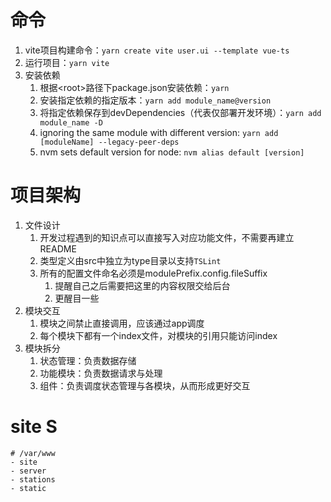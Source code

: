 # 命令
1. vite项目构建命令：```yarn create vite user.ui --template vue-ts```
2. 运行项目：```yarn vite```
3. 安装依赖
    1. 根据\<root\>路径下package.json安装依赖：```yarn```
    2. 安装指定依赖的指定版本：```yarn add module_name@version```
    3. 将指定依赖保存到devDependencies（代表仅部署开发环境）：```yarn add module_name -D```
    4. ignoring the same module with different version: ```yarn add [moduleName] --legacy-peer-deps```
    5. nvm sets default version for node: ```nvm alias default [version]```

# 项目架构

1. 文件设计
   1. 开发过程遇到的知识点可以直接写入对应功能文件，不需要再建立README
   2. 类型定义由src中独立为type目录以支持`TSLint`
   3. 所有的配置文件命名必须是modulePrefix.config.fileSuffix
      1. 提醒自己之后需要把这里的内容权限交给后台
      2. 更醒目一些
2. 模块交互
   1. 模块之间禁止直接调用，应该通过app调度
   2. 每个模块下都有一个index文件，对模块的引用只能访问index
3. 模块拆分
   1. 状态管理：负责数据存储
   2. 功能模块：负责数据请求与处理
   3. 组件：负责调度状态管理与各模块，从而形成更好交互

# site S

```
# /var/www
- site
- server
- stations
- static
```